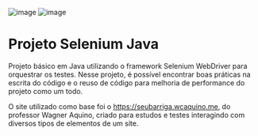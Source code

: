 ![image](https://user-images.githubusercontent.com/108882560/188551059-e2df9283-0dbb-4b94-8ebd-045451834ab6.png)
![image](https://user-images.githubusercontent.com/108882560/177828468-7627af2c-3784-40e2-9468-8b81ca34c8f9.png)
# Projeto Selenium Java

Projeto básico em Java utilizando o framework Selenium WebDriver para orquestrar os testes. Nesse projeto, é possível encontrar boas práticas na escrita do código e o reuso de código para melhoria de performance do projeto como um todo. 

O site utilizado como base foi o https://seubarriga.wcaquino.me, do professor Wagner Aquino, criado para estudos e testes interagindo com diversos tipos de elementos de um site.
